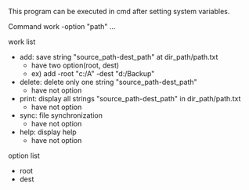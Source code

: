 
This program can be executed in cmd after setting system variables.

Command
work -option "path" …

work list
- add: save string "source_path-dest_path" at dir_path/path.txt
	- have two option(root, dest)
	- ex) add -root "c:/A" -dest "d:/Backup"
- delete: delete only one string "source_path-dest_path"
	- have not option
- print: display all strings "source_path-dest_path" in dir_path/path.txt
	- have not option
- sync: file synchronization
	- have not option
- help: display help
	- have not option

option list
- root
- dest
